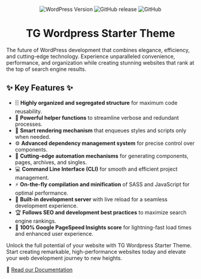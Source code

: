 <div align="center">

![WordPress Version](https://img.shields.io/wordpress/v/akismet.svg?style=flat-square) ![GitHub release](https://img.shields.io/github/release/slaveworx/tg-starter-theme.svg?style=flat-square) ![GitHub](https://img.shields.io/github/license/slaveworx/tg-starter-theme.svg?style=flat-square)

# TG Wordpress Starter Theme

</div>

The future of WordPress development that combines elegance, efficiency, and cutting-edge technology. Experience unparalleled convenience, performance, and organization while creating stunning websites that rank at the top of search engine results.

## :sparkles: Key Features :sparkles:

- :file_cabinet: **Highly organized and segregated structure** for maximum code reusability.
- :wrench: **Powerful helper functions** to streamline verbose and redundant processes.
- :art: **Smart rendering mechanism** that enqueues styles and scripts only when needed.
- :gear: **Advanced dependency management system** for precise control over components.
- :rocket: **Cutting-edge automation mechanisms** for generating components, pages, archives, and singles.
- :computer: **Command Line Interface (CLI)** for smooth and efficient project management.
- :zap: **On-the-fly compilation and minification** of SASS and JavaScript for optimal performance.
- :eyes: **Built-in development server** with live reload for a seamless development experience.
- :trophy: **Follows SEO and development best practices** to maximize search engine rankings.
- :100: **100% Google PageSpeed Insights score** for lightning-fast load times and enhanced user experience.

Unlock the full potential of your website with TG Wordpress Starter Theme. Start creating remarkable, high-performance websites today and elevate your web development journey to new heights.

📖 [Read our Documentation](https://github.com/slaveworx/tg-starter-theme/wiki)



